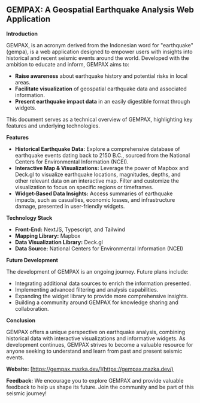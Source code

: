 
##   GEMPAX: A Geospatial Earthquake Analysis Web Application

**Introduction**

GEMPAX, is an acronym derived from the Indonesian word for "earthquake" (gempa), is a web application designed to empower users with insights into historical and recent seismic events around the world. Developed with the ambition to educate and inform, GEMPAX aims to:

-   **Raise awareness** about earthquake history and potential risks in local areas.
-   **Facilitate visualization** of geospatial earthquake data and associated information.
-   **Present earthquake impact data** in an easily digestible format through widgets.

This document serves as a technical overview of GEMPAX, highlighting key features and underlying technologies.

**Features**

-   **Historical Earthquake Data:** Explore a comprehensive database of earthquake events dating back to 2150 B.C., sourced from the National Centers for Environmental Information (NCEI).
-   **Interactive Map & Visualizations:** Leverage the power of Mapbox and Deck.gl to visualize earthquake locations, magnitudes, depths, and other relevant data on an interactive map. Filter and customize the visualization to focus on specific regions or timeframes.
-   **Widget-Based Data Insights:** Access summaries of earthquake impacts, such as casualties, economic losses, and infrastructure damage, presented in user-friendly widgets.

**Technology Stack**

-   **Front-End:** NextJS, Typescript, and Tailwind
-   **Mapping Library:** Mapbox
-   **Data Visualization Library:** Deck.gl
-   **Data Source:** National Centers for Environmental Information (NCEI)

**Future Development**

The development of GEMPAX is an ongoing journey. Future plans include:

-   Integrating additional data sources to enrich the information presented.
-   Implementing advanced filtering and analysis capabilities.
-   Expanding the widget library to provide more comprehensive insights.
-   Building a community around GEMPAX for knowledge sharing and collaboration.

**Conclusion**

GEMPAX offers a unique perspective on earthquake analysis, combining historical data with interactive visualizations and informative widgets. As development continues, GEMPAX strives to become a valuable resource for anyone seeking to understand and learn from past and present seismic events.

**Website:**  [https://gempax.mazka.dev/](https://gempax.mazka.dev/)

**Feedback:** We encourage you to explore GEMPAX and provide valuable feedback to help us shape its future. Join the community and be part of this seismic journey!
